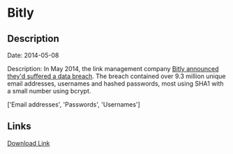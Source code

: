 # Bitly

## Description

Date: 2014-05-08

Description:
In May 2014, the link management company <a href="https://bitly.com/blog/urgent-security-update-regarding-your-bitly-account/" target="_blank" rel="noopener">Bitly announced they'd suffered a data breach</a>. The breach contained over 9.3 million unique email addresses, usernames and hashed passwords, most using SHA1 with a small number using bcrypt.


['Email addresses', 'Passwords', 'Usernames']

## Links

[Download Link](https://link-to.net/1229997/565.3681487225303/dynamic/?r=Yml0bHkuY29t)